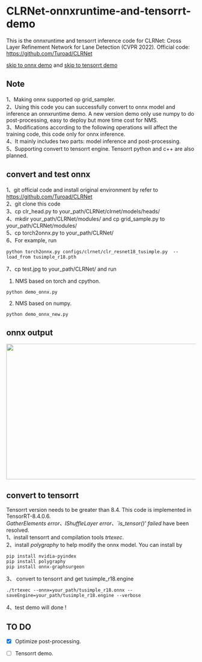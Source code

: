 # CLRNet-onnxruntime-and-tensorrt-demo
This is the onnxruntime and tensorrt inference code for CLRNet: Cross Layer Refinement Network for Lane Detection (CVPR 2022). Official code: https://github.com/Turoad/CLRNet

[skip to onnx demo](#onnx) and [skip to tensorrt demo](#tensorrt)

## Note
1、Making onnx supported op grid_sampler. <br>
2、Using this code you can successfully convert to onnx model and inference an onnxruntime demo. A new version demo only use numpy to do post-processing,  easy to deploy but more time cost for NMS. <br>
3、Modifications according to the following operations will affect the training code, this code only for onnx inference. <br> 
4、It mainly includes two parts: model inference and post-processing. <br>
5、Supporting convert to tensorrt engine. Tensorrt python and c++ are also planned.

## convert and test onnx <a name="onnx"></a>
1、git official code and install original environment by refer to https://github.com/Turoad/CLRNet <br>
2、git clone this code <br>
3、cp clr_head.py   to your_path/CLRNet/clrnet/models/heads/ <br>
4、mkdir your_path/CLRNet/modules/ and cp grid_sample.py to your_path/CLRNet/modules/ <br>
5、cp torch2onnx.py  to your_path/CLRNet/ <br>
6、For example, run
```
python torch2onnx.py configs/clrnet/clr_resnet18_tusimple.py  --load_from tusimple_r18.pth
```
7、cp test.jpg to your_path/CLRNet/  and run

1) NMS based on torch and cpython. 
```
python demo_onnx.py
````
2) NMS based on numpy.
```
python demo_onnx_new.py 
```
## onnx output 

<img src="https://github.com/xuanandsix/CLRNet-onnxruntime-and-tensorrt-demo/raw/main/imgs/output_onnx.png" width="640" height="360">

## convert to tensorrt <a name="tensorrt"></a>
Tensorrt version needs to be greater than 8.4. This code is implemented in TensorRT-8.4.0.6. <br>
*GatherElements error、IShuffleLayer error、`is_tensor()' failed* have been resolved. <br>
1、install tensorrt and compilation tools *trtexec*. <br>
2、install *polygraphy* to help modify the onnx model. You can install by
```
pip install nvidia-pyindex
pip install polygraphy
pip install onnx-graphsurgeon
```
3、 convert to tensorrt and get tusimple_r18.engine
```
./trtexec --onnx=your_path/tusimple_r18.onnx --saveEngine=your_path/tusimple_r18.engine --verbose
```
4、test demo will done !



## TO DO 
- [x] Optimize post-processing. 
- [ ] Tensorrt demo.


